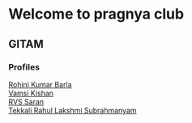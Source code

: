 # Welcome to pragnya club

## GITAM

### Profiles

[Rohini Kumar Barla](rohinibarla)    
[Vamsi Kishan](nrajana)   
[RVS Saran](vravilla)  
[Tekkali Rahul Lakshmi Subrahmanyam](rtekkali)  


